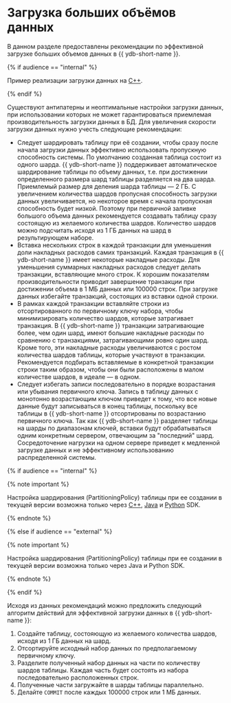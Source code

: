 # Загрузка больших объёмов данных

В данном разделе предоставлены рекомендации по эффективной загрузке больших объемов данных в {{ ydb-short-name }}.

{% if audience == "internal" %}

Пример реализации загрузки данных на [C++](https://a.yandex-team.ru/arc/trunk/arcadia/kikimr/public/sdk/cpp/examples/batch_upload).

{% endif %}

Существуют антипатерны и неоптимальные настройки загрузки данных, при использовании которых не может гарантироваться приемлемая производительность загрузки данных в БД.
Для увеличения скорости загрузки данных нужно учесть следующие рекомендации:

* Следует шардировать таблицу при её создании, чтобы сразу после начала загрузки данных эффективно использовать пропускную способность системы.
  По умолчанию созданная таблица состоит из одного шарда. {{ ydb-short-name }} поддерживает автоматическое шардирование таблицы по объему данных, т.е. при достижении определенного размера шард таблицы разделяется на два шарда.
  Приемлемый размер для деления шарда таблицы — 2 ГБ. С увеличением количества шардов пропусная способность загрузки данных увеличивается, но некоторое время с начала пропускная способность будет низкой.
  Поэтому при первичной заливке большого объема данных рекомендуется создавать таблицу сразу состоящую из желаемого количества шардов. Количество шардов можно подсчитать исходя из 1 ГБ данных на шард в результирующем наборе.
* Вставка нескольких строк в каждой транзакции для уменьшения доли накладных расходов самих транзакций.
  Каждая транзакция в {{ ydb-short-name }} имеет некоторые накладные расходы. Для уменьшения суммарных накладных расходов следует делать транзакции, вставляющие много строк. К хорошим показателям производительности приводит завершение транзакции при достижении объема в 1 МБ данных или 100000 строк.
  При загрузке данных избегайте транзакций, состоящих из вставки одной строки.
* В рамках каждой транзакции вставляйте строки из отсортированного по первичному ключу набора, чтобы минимизировать количество шардов, которые затрагивает транзакция.
  В {{ ydb-short-name }} транзакции затрагивающие более, чем один шард, имеют большие накладные расходы по сравнению с транзакциями, затрагивающими ровно один шард. Кроме того, эти накладные расходы увеличиваются с ростом количества шардов таблицы, которые участвуют в транзакции.
  Рекомендуется подбирать вставляемые в конкретной транзакции строки таким образом, чтобы они были расположены в малом количестве шардов, в идеале — в одном.
* Следует избегать записи последовательно в порядке возрастания или убывания первичного ключа.
  Запись в таблицу данных с монотонно возрастающим ключом приведет к тому, что все новые данные будут записываться в конец таблицы, поскольку все таблицы в {{ ydb-short-name }} отсортированы по возрастанию первичного ключа. Так как {{ ydb-short-name }} разделяет таблицы на шарды по диапазонам ключей, вставки будут обрабатываться одним конкретным сервером, отвечающим за "последний" шард. Сосредоточение нагрузки на одном сервере приведет к медленной загрузке данных и не эффективному использованию распределенной системы.

{% if audience == "internal" %}

{% note important %}

Настройка шардирования (PartitioningPolicy) таблицы при ее создании в текущей версии возможна только через [С++](https://a.yandex-team.ru/arc/trunk/arcadia/kikimr/public/sdk/cpp/client/ydb_table.h), [Java](https://a.yandex-team.ru/arc/trunk/arcadia/kikimr/public/sdk/java/table/src/settings/PartitioningPolicy.java) и [Python](https://a.yandex-team.ru/arc//trunk/arcadia/kikimr/public/sdk/python/client/table.py) SDK.

{% endnote %}

{% else if audience == "external" %}

{% note important %}

Настройка шардирования (PartitioningPolicy) таблицы при ее создании в текущей версии возможна только через Java и Python SDK.

{% endnote %}

{% endif %}

Исходя из данных рекомендаций можно предложить следующий алгоритм действий для эффективной загрузки данных в {{ ydb-short-name }}:

  1. Создайте таблицу, состояющую из желаемого количества шардов, исходя из 1 ГБ данных на шард.
  2. Отсортируйте исходный набор данных по предполагаемому первичному ключу.
  3. Разделите полученный набор данных на части по количеству шардов таблицы. Каждая часть будет состоять из набора последовательно расположенных строк.
  4. Полученные части загружайте в шарды таблицы параллельно.
  5. Делайте ```COMMIT``` после каждых 100000 строк или 1 МБ данных.
